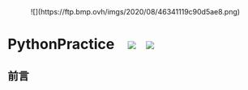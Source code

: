 <div align=center>
![](https://ftp.bmp.ovh/imgs/2020/08/46341119c90d5ae8.png)
</div>
  
# PythonPractice&nbsp;&nbsp;&nbsp; ![](https://img.shields.io/badge/Language-Python-yellow.svg)&nbsp;&nbsp;&nbsp;![](https://img.shields.io/badge/Author-Am0xil-blue.svg)  



## 前言

